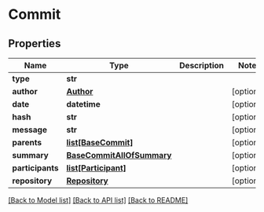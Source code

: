 # Commit

## Properties
Name | Type | Description | Notes
------------ | ------------- | ------------- | -------------
**type** | **str** |  | 
**author** | [**Author**](Author.md) |  | [optional] 
**date** | **datetime** |  | [optional] 
**hash** | **str** |  | [optional] 
**message** | **str** |  | [optional] 
**parents** | [**list[BaseCommit]**](BaseCommit.md) |  | [optional] 
**summary** | [**BaseCommitAllOfSummary**](BaseCommitAllOfSummary.md) |  | [optional] 
**participants** | [**list[Participant]**](Participant.md) |  | [optional] 
**repository** | [**Repository**](Repository.md) |  | [optional] 

[[Back to Model list]](../README.md#documentation-for-models) [[Back to API list]](../README.md#documentation-for-api-endpoints) [[Back to README]](../README.md)


